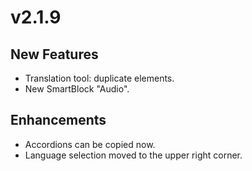 # v2.1.9

## New Features

* Translation tool: duplicate elements.
* New SmartBlock "Audio".

## Enhancements

* Accordions can be copied now.
* Language selection moved to the upper right corner.